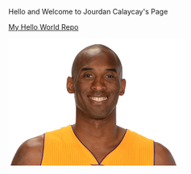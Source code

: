 Hello and
Welcome to Jourdan Calaycay's Page

[My Hello World Repo](https://github.com/jourdanc/hello-world)

![github image](images/kobe.png)
